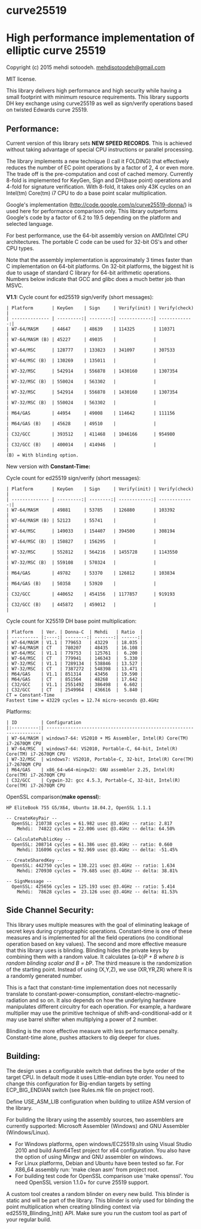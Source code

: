 # curve25519
High performance implementation of elliptic curve 25519
=======================================================

Copyright (c) 2015 mehdi sotoodeh.
mehdisotoodeh@gmail.com

MIT license.


This library delivers high performance and high security while having a small
footprint with minimum resource requirements.
This library supports DH key exchange using curve25519 as well as sign/verify
operations based on twisted Edwards curve 25519.


Performance:
------------
Current version of this library sets **NEW SPEED RECORDS**. This is achieved 
without taking advantage of special CPU instructions or parallel processing.

The library implements a new technique (I call it FOLDING) that effectively 
reduces the number of EC point operations by a factor of 2, 4 or even more. 
The trade off is the pre-computation and cost of cached memory.
Currently 8-fold is implemented for KeyGen, Sign and DH(base point) operations 
and 4-fold for signature verification.
With 8-fold, it takes only 43K cycles on an Intel(tm) Core(tm) i7 CPU to do a 
base point scalar multiplication.

Google's implementation (http://code.google.com/p/curve25519-donna/) is used
here for performance comparison only. This library outperforms Google's code 
by a factor of 6.2 to 19.5 depending on the platform and selected language.

For best performance, use the 64-bit assembly version on AMD/Intel CPU 
architectures. The portable C code can be used for 32-bit OS's and other CPU 
types.

Note that the assembly implementation is approximately 3 times faster than C 
implementation on 64-bit platforms.
On 32-bit platforms, the biggest hit is due to usage of standard C library for
64-bit arithmetic operations. Numbers below indicate that GCC and glibc does a 
much better job than MSVC.

**V1.1:** 
Cycle count for ed25519 sign/verify (short messages):
```
| Platform       | KeyGen    | Sign     | Verify(init) | Verify(check) |
| -------------- | ---------:| --------:| ------------:| -------------:|
| W7-64/MASM     | 44647     | 48639    | 114325       | 110371        |
| W7-64/MASM (B) | 45227     | 49035    |              |               |
| W7-64/MSC      | 128777    | 133823   | 341097       | 307533        |
| W7-64/MSC (B)  | 130269    | 135011   |              |               |
| W7-32/MSC      | 542914    | 556878   | 1430160      | 1307354       |
| W7-32/MSC (B)  | 550024    | 563302   |              |               |
| W7-32/MSC      | 542914    | 556878   | 1430160      | 1307354       |
| W7-32/MSC (B)  | 550024    | 563302   |              |               |
| M64/GAS        | 44954     | 49008    | 114642       | 111156        |
| M64/GAS (B)    | 45628     | 49510    |              |               |
| C32/GCC        | 393512    | 411468   | 1046166      | 954980        |
| C32/GCC (B)    | 400014    | 414946   |              |               |
(B) = With blinding option.
```

New version with **Constant-Time:** 

Cycle count for ed25519 sign/verify (short messages):
```
| Platform       | KeyGen    | Sign     | Verify(init) | Verify(check) |
| -------------- | ---------:| --------:| ------------:| -------------:|
| W7-64/MASM     | 49881     | 53785    | 126880       | 103392        |
| W7-64/MASM (B) | 52123     | 55741    |              |               |
| W7-64/MSC      | 149033    | 154407   | 394500       | 308194        |
| W7-64/MSC (B)  | 150827    | 156295   |              |               |
| W7-32/MSC      | 552812    | 564216   | 1455728      | 1143550       | 
| W7-32/MSC (B)  | 559108    | 570324   |              |               | 
| M64/GAS        | 49782     | 53370    | 126812       | 103834        |
| M64/GAS (B)    | 50358     | 53920    |              |               |
| C32/GCC        | 440652    | 454156   | 1177857      | 919193        | 
| C32/GCC (B)    | 445872    | 459012   |              |               | 
```

Cycle count for X25519 DH base point multiplication:
```
| Platform   | Ver. | Donna-C  | Mehdi   | Ratio  |
| ---------- |:----:| --------:| -------:| ------:|
| W7-64/MASM | V1.1 | 779653   | 43229   | 18.035 |
| W7-64/MASM | CT   | 780207   | 48435   | 16.108 |
| W7-64/MSC  | V1.1 | 779753   | 125761  |  6.200 |
| W7-64/MSC  | CT   | 779941   | 146343  |  5.330 |
| W7-32/MSC  | V1.1 | 7289134  | 538846  | 13.527 | 
| W7-32/MSC  | CT   | 7387272  | 548398  | 13.471 | 
| M64/GAS    | V1.1 | 851314   | 43456   | 19.590 |
| M64/GAS    | CT   | 851564   | 48268   | 17.642 |
| C32/GCC    | V1.1 | 2551492  | 386498  |  6.602 | 
| C32/GCC    | CT   | 2549964  | 436616  |  5.840 | 
CT = Constant-Time
Fastest time = 43229 cycles = 12.74 micro-seconds @3.4GHz
```

Platforms:
```
| ID         | Configuration
|:----------:| --------------------------------------------------------------------
| W7-64/MASM | windows7-64: VS2010 + MS Assembler, Intel(R) Core(TM) i7-2670QM CPU
| W7-64/MSC  | windows7-64: VS2010, Portable-C, 64-bit, Intel(R) Core(TM) i7-2670QM CPU
| W7-32/MSC  | windows7: VS2010, Portable-C, 32-bit, Intel(R) Core(TM) i7-2670QM CPU
| M64/GAS    | x86_64-w64-mingw32: GNU assembler 2.25, Intel(R) Core(TM) i7-2670QM CPU
| C32/GCC    | Cygwin-32: gcc 4.5.3, Portable-C, 32-bit, Intel(R) Core(TM) i7-2670QM CPU
```

OpenSSL comparison(**make openssl**):
```
HP EliteBook 755 G5/X64, Ubuntu 18.04.2, OpenSSL 1.1.1

-- CreateKeyPair --
  OpenSSL: 210738 cycles = 61.982 usec @3.4GHz -- ratio: 2.817
    Mehdi:  74822 cycles = 22.006 usec @3.4GHz -- delta: 64.50%

-- CalculatePublicKey --
  OpenSSL: 208714 cycles = 61.386 usec @3.4GHz -- ratio: 0.660
    Mehdi: 316096 cycles = 92.969 usec @3.4GHz -- delta: -51.45%

-- CreateSharedKey --
  OpenSSL: 442750 cycles = 130.221 usec @3.4GHz -- ratio: 1.634
    Mehdi: 270930 cycles =  79.685 usec @3.4GHz -- delta: 38.81%

-- SignMessage --
  OpenSSL: 425656 cycles = 125.193 usec @3.4GHz -- ratio: 5.414
    Mehdi:  78628 cycles =  23.126 usec @3.4GHz -- delta: 81.53%
```

Side Channel Security:
----------------------
This library uses multiple measures with the goal of eliminating leakage of secret 
keys during cryptographic operations. Constant-time is one of these measures and 
is implemented for all the field operations (no conditional operation based on key values). 
The second and more effective measure that this library uses is blinding. Blinding
hides the private keys by combining them with a random value. 
It calculates (a-b)*P + B where b is random blinding scalar and B = b*P.
The third measure is the randomization of the starting point. Instead of using (X,Y,Z), 
we use (XR,YR,ZR) where R is a randomly generated number.

This is a fact that constant-time implementation does not necessarily translate to
constant-power-consumption, constant-electro-magnetic-radiation and so on. It also
depends on how the underlying hardware manipulates different circuitry for each
operation. For example, a hardware multiplier may use the primitive technique of
shift-and-conditional-add or it may use barrel shifter when multiplying a power of 
2 number.

Blinding is the more effective measure with less performance penalty.
Constant-time alone, pushes attackers to dig deeper for clues.


Building:
---------
The design uses a configurable switch that defines the byte order of the
target CPU. In default mode it uses Little-endian byte order. You need to
change this configuration for Big-endian targets by setting ECP_BIG_ENDIAN
switch (see Rules.mk file on project root).

Define USE_ASM_LIB configuration when building to utilize ASM version of the library.

For building the library using the assembly sources, two assemblers are currently
supported: Microsoft Assembler (Windows) and GNU Assembler (Windows/Linux). 

- For Windows platforms, open windows/EC25519.sln using Visual Studio 2010
  and build Asm64Test project for x64 configuration.
  You also have the option of using Mingw and GNU assembler on windows.
- For Linux platforms, Debian and Ubuntu have been tested so far. For X86_64 
  assembly run: 'make clean asm' from project root. 
- For building test code for OpenSSL comparison use 'make openssl'. You need
  OpenSSL version 1.1.0+ for curve 25519 support.

A custom tool creates a random blinder on every new build. This blinder is static
and will be part of the library. This blinder is only used for blinding the point 
multiplication when creating blinding context via ed25519_Blinding_Init() API.
Make sure you run the custom tool as part of your regular build.

